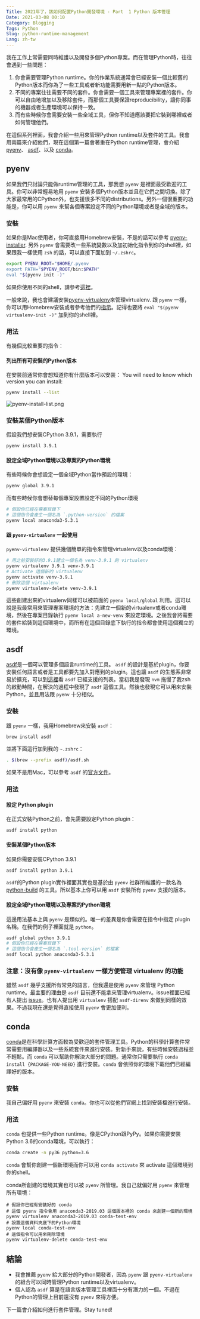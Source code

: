 ```yaml
---
Title: 2021年了，該如何配置Python開發環境 - Part  1 Python 版本管理
Date: 2021-03-08 00:10
Category: Blogging
Tags: Python
Slug: python-runtime-management
Lang: zh-tw
---
```

我在工作上常需要同時維護以及開發多個Python專案。而在管理Python時，往往會遇到一些問題：

1. 你會需要管理Python runtime。你的作業系統通常會已經安裝一個比較舊的Python版本而你為了一些工具或者新功能需要用新一點的Python版本。
2. 不同的專案往往需要不同的套件。你會需要一個工具來管理專案裡的套件。你可以自由地增加以及移除套件，而那個工具要保證reproducibility，讓你同事的機器或者生產環境可以保持一致。
3. 而有些時候你會需要安裝一些全域工具，但你不知道應該要把它裝到哪裡或者如何管理他們。

在這個系列裡面，我會介紹一些用來管理Python runtime以及套件的工具。我會用兩篇來介紹他們，現在這個第一篇會著重在Python runtime管理，會介紹 [pyenv](https://github.com/pyenv/pyenv)、 [asdf](https://asdf-vm.com/)、以及 [conda](https://docs.conda.io/en/latest/)。

## pyenv
如果我們只討論只能做runtime管理的工具，那我想 `pyenv` 是裡面最受歡迎的工具。你可以非常輕易地用 `pyenv` 安裝多個Python版本並且在它們之間切換。除了大家最常用的CPython外，也支援很多不同的distributions。另外一個很重要的功能是，你可以用 `pyenv` 來幫各個專案設定不同的Python環境或者是全域的版本。 

### 安裝
如果你是Mac使用者，你可直接用Homebrew安裝，不是的話可以參考 [pyenv-installer](https://github.com/pyenv/pyenv-installer). 另外 `pyenv` 會需要改一些系統變數以及加初始化指令到你的shell裡，如果跟我一樣使用 `zsh` 的話，可以直接下面加到 `~/.zshrc`。

```bash
export PYENV_ROOT="$HOME/.pyenv
export PATH="$PYENV_ROOT/bin:$PATH"
eval "$(pyenv init -)"
```

如果你使用不同的shell，請參考[這裡](https://github.com/pyenv/pyenv#installation)。

一般來說，我也會建議安裝[pyenv-virtualenv](https://github.com/pyenv/pyenv-virtualenv)來管理virtualenv. 跟 `pyenv` 一樣，你可以用Homebrew安裝或者參考他們的[指示](https://github.com/pyenv/pyenv-virtualenv)。記得也要將 `eval "$(pyenv virtualenv-init -)"` 加到你的shell裡。

### 用法
有幾個比較重要的指令：
#### 列出所有可安裝的Python版本
在安裝前通常你會想知道你有什麼版本可以安裝：
You will need to know which version you can install:
```bash
pyenv install --list
```

![pyenv-install-list.png]({static}/images/pyenv-install-list.png)

### 安裝某個Python版本
假設我們想安裝CPython 3.9.1，需要執行
```bash
pyenv install 3.9.1
```

#### 設定全域Python環境以及專案的Python環境
有些時候你會想設定一個全域Python當作預設的環境：
```bash
pyenv global 3.9.1
```

而有些時候你會想替每個專案設置設定不同的Python環境
```bash
# 假設你已經在專案目錄下
# 這個指令會產生一個名為 `.python-version` 的檔案
pyenv local anaconda3-5.3.1
```

#### 跟 `pyenv-virtualenv` 一起使用
`pyenv-virtualenv` 提供幾個簡單的指令來管理virtualenv以及conda環境：
```bash
# 用之前安裝好的3.9.1建立一個名為 venv-3.9.1 的 virtualenv
pyenv virtualenv 3.9.1 venv-3.9.1
# Activate 這個新的 virtualenv
pyenv activate venv-3.9.1
# 刪除這個 virtualenv
pyenv virtualenv-delete venv-3.9.1
```

這些創建出來的virtualenv同樣可以被前面的 `pyenv local/global` 利用。這可以說是我最常用來管理專案環境的方法：先建立一個新的virtualenv或者conda環境，然後在專案目錄執行 `pyenv local a-new-venv` 來設定環境。之後我會將需要的套件給裝到這個環境中，而所有在這個目錄底下執行的指令都會使用這個獨立的環境。


## asdf
[asdf](https://asdf-vm.com/)是一個可以管理多個語言runtime的工具。 `asdf` 的設計是基於plugin，你要安裝任何語言或者是工具都要先加入對應到的plugin。這也讓 `asdf` 的生態系非常易於擴充，可以到[這裡]()看 `asdf` 已經支援的列表。當初我是發現 `nvm` 拖慢了我zsh的啟動時間，在解決的過程中發現了 `asdf` 這個工具。然後也發現它可以用來安裝 Python，並且用法跟 `pyenv` 十分相似。

### 安裝
跟 `pyenv` 一樣，我用Homebrew來安裝 `asdf`：
```bash
brew install asdf
```

並將下面這行加到我的 `~.zshrc`：
```bash
. $(brew --prefix asdf)/asdf.sh
```

如果不是用Mac，可以參考 `asdf` 的[官方文件](https://asdf-vm.com/#/core-manage-asdf?id=install)。

### 用法

#### 設定 Python plugin
在正式安裝Python之前，會先需要設定Python plugin：
```bash
asdf install python
```

#### 安裝某個Python版本
如果你需要安裝CPython 3.9.1
```bash
asdf install python 3.9.1
```

`asdf`的Python plugin實作裡面其實也是基於由 `pyenv` 社群所維護的一款名為 [python-build](https://github.com/pyenv/pyenv/tree/master/plugins/python-build) 的工具。所以基本上你可以用 `asdf` 安裝所有 `pyenv` 支援的版本。

#### 設定全域Python環境以及專案的Python環境
這邊用法基本上與 `pyenv` 是類似的。唯一的差異是你會需要在指令中指定 plugin 名稱。在我們的例子裡面就是 `python`。
```bash
asdf global python 3.9.1
# 假設你已經在專案目錄下
# 這個指令會產生一個名為 `.tool-version` 的檔案
asdf local python anaconda3-5.3.1
```

### 注意：沒有像 `pyenv-virtualenv` 一樣方便管理 virtualenv 的功能
雖然 `asdf` 幾乎支援所有常見的語言，但我還是使用 `pyenv` 來管理 Python runtime。最主要的理由是 `asdf` 目前還不能拿來管理virtualenv。issue裡面已經有人提出 [issue](https://github.com/asdf-vm/asdf/issues/636)。也有人提出用 `virtualenv` 搭配 `asdf-direnv` 來做到同樣的效果。不過我現在還是覺得直接使用 `pyenv` 會更加便利。

## conda
[conda](https://docs.conda.io/en/latest/)是在科學計算方面較為受歡迎的套件管理工具。Python的科學計算套件常常需要用編譯器以及一些系統套件來進行安裝。對新手來說，有些時候安裝過程並不輕鬆。而 `conda` 可以幫助你解決大部分的問題。通常你只需要執行 `conda install {PACKAGE-YOU-NEED}` 進行安裝。`conda` 會依照你的環境下載他們已經編譯好的版本。


### 安裝
我自己偏好用 `pyenv` 來安裝 `conda`。你也可以從他們官網上找到安裝檔進行安裝。

### 用法
`conda` 也提供一些Python runtime。像是CPython跟PyPy。如果你需要安裝Python 3.6的conda環境，可以執行：

```bash
conda create -n py36 python=3.6
```

`conda` 會幫你創建一個新環境而你可以用 `conda activate` 來 activate 這個環境到你的shell。


conda所創建的環境其實也可以被 `pyenv` 所管理。我自己就偏好用 `pyenv` 來管理所有環境：
```
# 假設你已經有安裝好的 conda
# 這個 pyenv 指令會用 anaconda3-2019.03 這個版本裡的 conda 來創建一個新的環境
pyenv virtualenv anaconda3-2019.03 conda-test-env
# 設置這個資料夾底下的Python環境
pyenv local conda-test-env
# 這個指令可以用來刪除環境
pyenv virtualenv-delete conda-test-env
```

## 結論
* 我會推薦 `pyenv` 給大部分的Python開發者，因為 `pyenv` 跟 `pyenv-virtualenv` 的組合可以同時管理Python runtime以及virtualenv。
* 個人認為 `asdf` 算是在語言版本管理工具裡面十分有潛力的一個。不過在Python的管理上目前還沒有 `pyenv` 來得方便。

下一篇會介紹如何進行套件管理。Stay tuned!
